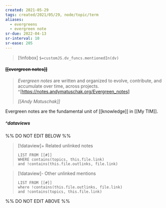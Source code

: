 ```yaml
---
created: 2021-05-29
tags: created/2021/05/29, node/topic/term
aliases:
  - evergreens
  - evergreen note
sr-due: 2022-04-13
sr-interval: 10
sr-ease: 205
---
```

> [!infobox]
`$=customJS.dv_funcs.mentionedIn(dv)`

#### <s class="topic-title">[[evergreen notes]]</s>

> _Evergreen notes_ are written and organized to evolve, contribute, and accumulate over time, across projects.
^[https://notes.andymatuschak.org/Evergreen_notes]
> 
> <cite>[[Andy Matuschak]]</cite>

Evergreen notes are the fundamental unit of [[knowledge]] in [[My TIM]]. 

##### ^dataviews

%% DO NOT EDIT BELOW %%
> [!dataview]+ Related unlinked notes
> ```dataview
> LIST FROM [[#]]
> WHERE contains(topics, this.file.link)
> and !contains(this.file.outlinks, file.link)
> ```
 
> [!dataview]- Other unlinked mentions
> ```dataview
> LIST FROM [[#]]
> where !contains(this.file.outlinks, file.link)
> and !contains(topics, this.file.link)
> ```

%% DO NOT EDIT ABOVE %%